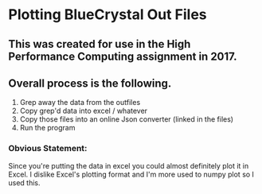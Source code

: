 # Plotting BlueCrystal Out Files

## This was created for use in the High Performance Computing assignment in 2017.

## Overall process is the following.

1. Grep away the data from the outfiles
2. Copy grep'd data into excel / whatever
3. Copy those files into an online Json converter (linked in the files)
4. Run the program

### Obvious Statement:

Since you're putting the data in excel you could almost definitely plot it in Excel.
I dislike Excel's plotting format and I'm more used to numpy plot so I used this.


